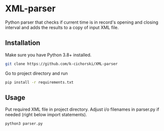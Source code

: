 # XML-parser
Python parser that checks if current time is in record's opening and closing interval and adds the results to a copy of input XML file.
## Installation
Make sure you have Python 3.8+ installed.
```bash
git clone https://github.com/k-cichorski/XML-parser
```
Go to project directory and run
```bash
pip install -r requirements.txt
```
## Usage
Put required XML file in project directory.
Adjust i/o filenames in parser.py if needed (right below import statements).
```bash
python3 parser.py
```